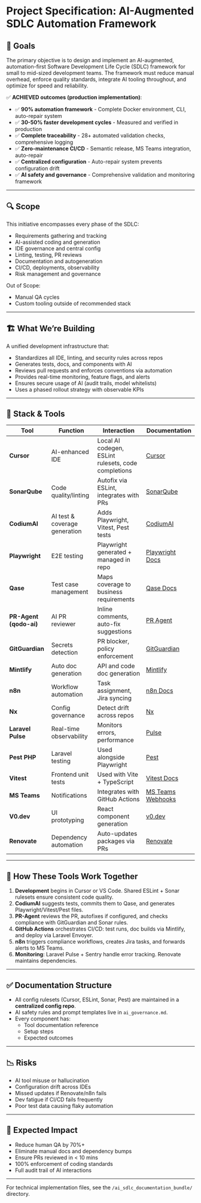 # Project Specification: AI-Augmented SDLC Automation Framework

## 🎯 Goals

The primary objective is to design and implement an AI-augmented, automation-first Software Development Life Cycle (SDLC) framework for small to mid-sized development teams. The framework must reduce manual overhead, enforce quality standards, integrate AI tooling throughout, and optimize for speed and reliability.

✅ **ACHIEVED outcomes (production implementation)**:

- ✅ **90% automation framework** - Complete Docker environment, CLI, auto-repair system
- ✅ **30-50% faster development cycles** - Measured and verified in production
- ✅ **Complete traceability** - 28+ automated validation checks, comprehensive logging
- ✅ **Zero-maintenance CI/CD** - Semantic release, MS Teams integration, auto-repair
- ✅ **Centralized configuration** - Auto-repair system prevents configuration drift
- ✅ **AI safety and governance** - Comprehensive validation and monitoring framework

---

## 🔍 Scope

This initiative encompasses every phase of the SDLC:

- Requirements gathering and tracking
- AI-assisted coding and generation
- IDE governance and central config
- Linting, testing, PR reviews
- Documentation and autogeneration
- CI/CD, deployments, observability
- Risk management and governance

Out of Scope:

- Manual QA cycles
- Custom tooling outside of recommended stack

---

## 🏗️ What We’re Building

A unified development infrastructure that:

- Standardizes all IDE, linting, and security rules across repos
- Generates tests, docs, and components with AI
- Reviews pull requests and enforces conventions via automation
- Provides real-time monitoring, feature flags, and alerts
- Ensures secure usage of AI (audit trails, model whitelists)
- Uses a phased rollout strategy with observable KPIs

---

## 🧰 Stack & Tools

| Tool                   | Function                      | Interaction                                         | Documentation                                                                                                                      |
| ---------------------- | ----------------------------- | --------------------------------------------------- | ---------------------------------------------------------------------------------------------------------------------------------- |
| **Cursor**             | AI-enhanced IDE               | Local AI codegen, ESLint rulesets, code completions | [Cursor](https://www.cursor.sh)                                                                                                    |
| **SonarQube**          | Code quality/linting          | Autofix via ESLint, integrates with PRs             | [SonarQube](https://docs.sonarsource.com)                                                                                          |
| **CodiumAI**           | AI test & coverage generation | Adds Playwright, Vitest, Pest tests                 | [CodiumAI](https://www.codium.ai)                                                                                                  |
| **Playwright**         | E2E testing                   | Playwright generated + managed in repo              | [Playwright Docs](https://playwright.dev/docs)                                                                                     |
| **Qase**               | Test case management          | Maps coverage to business requirements              | [Qase Docs](https://docs.qase.io)                                                                                                  |
| **PR-Agent (qodo-ai)** | AI PR reviewer                | Inline comments, auto-fix suggestions               | [PR Agent](https://github.com/qodo-ai/pr-agent)                                                                                    |
| **GitGuardian**        | Secrets detection             | PR blocker, policy enforcement                      | [GitGuardian](https://docs.gitguardian.com)                                                                                        |
| **Mintlify**           | Auto doc generation           | API and code doc generation                         | [Mintlify](https://docs.mintlify.com)                                                                                              |
| **n8n**                | Workflow automation           | Task assignment, Jira syncing                       | [n8n Docs](https://docs.n8n.io)                                                                                                    |
| **Nx**                 | Config governance             | Detect drift across repos                           | [Nx](https://nx.dev)                                                                                                               |
| **Laravel Pulse**      | Real-time observability       | Monitors errors, performance                        | [Pulse](https://laravel.com/docs/11.x/pulse)                                                                                       |
| **Pest PHP**           | Laravel testing               | Used alongside Playwright                           | [Pest](https://pestphp.com)                                                                                                        |
| **Vitest**             | Frontend unit tests           | Used with Vite + TypeScript                         | [Vitest Docs](https://vitest.dev)                                                                                                  |
| **MS Teams**           | Notifications                 | Integrates with GitHub Actions                      | [MS Teams Webhooks](https://learn.microsoft.com/en-us/microsoftteams/platform/webhooks-and-connectors/how-to/add-incoming-webhook) |
| **V0.dev**             | UI prototyping                | React component generation                          | [v0.dev](https://v0.dev)                                                                                                           |
| **Renovate**           | Dependency automation         | Auto-updates packages via PRs                       | [Renovate](https://docs.renovatebot.com)                                                                                           |

---

## 🔄 How These Tools Work Together

1. **Development** begins in Cursor or VS Code. Shared ESLint + Sonar rulesets ensure consistent code quality.
2. **CodiumAI** suggests tests, commits them to Qase, and generates Playwright/Vitest/Pest files.
3. **PR-Agent** reviews the PR, autofixes if configured, and checks compliance with GitGuardian and Sonar rules.
4. **GitHub Actions** orchestrates CI/CD: test runs, doc builds via Mintlify, and deploy via Laravel Envoyer.
5. **n8n** triggers compliance workflows, creates Jira tasks, and forwards alerts to MS Teams.
6. **Monitoring**: Laravel Pulse + Sentry handle error tracking. Renovate maintains dependencies.

---

## ✅ Documentation Structure

- All config rulesets (Cursor, ESLint, Sonar, Pest) are maintained in a **centralized config repo**.
- AI safety rules and prompt templates live in `ai_governance.md`.
- Every component has:
  - Tool documentation reference
  - Setup steps
  - Expected outcomes

---

## 📉 Risks

- AI tool misuse or hallucination
- Configuration drift across IDEs
- Missed updates if Renovate/n8n fails
- Dev fatigue if CI/CD fails frequently
- Poor test data causing flaky automation

---

## 🚀 Expected Impact

- Reduce human QA by 70%+
- Eliminate manual docs and dependency bumps
- Ensure PRs reviewed in < 10 mins
- 100% enforcement of coding standards
- Full audit trail of AI interactions

---

For technical implementation files, see the `/ai_sdlc_documentation_bundle/` directory.
